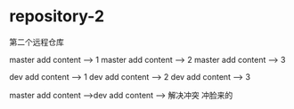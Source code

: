# repository-2
第二个远程仓库


master add content --> 1
master add content --> 2
master add content --> 3


dev add content --> 1
dev add content --> 2
dev add content --> 3



master add content -->dev add content --> 解决冲突 冲脸来的



